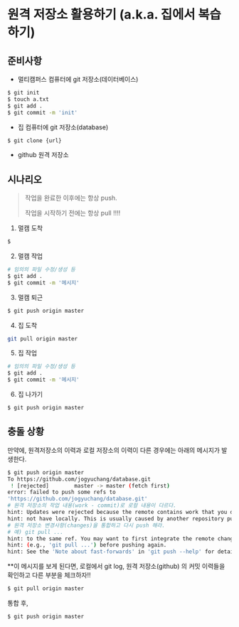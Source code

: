 #  원격 저장소 활용하기 (a.k.a. 집에서 복습하기)

## 준비사항

* 멀티캠퍼스 컴퓨터에 git 저장소(데이터베이스)

```bash
$ git init
$ touch a.txt
$ git add .
$ git commit -m 'init'
```

* 집 컴퓨터에 git 저장소(database)

```bash
$ git clone {url}
```

* github 원격 저장소

## 시나리오

>작업을 완료한 이후에는 항상 push.
>
>작업을 시작하기 전에는 항상 pull !!!!

1. 멀캠 도착

```bash
$
```

2. 멀캠 작업

```bash
# 임의의 파일 수정/생성 등
$ git add .
$ git commit -m '메시지'
```

3. 멀캠 퇴근

```bash
$ git push origin master
```

4. 집 도착

```bash
git pull origin master
```

5. 집 작업

```bash
# 임의의 파일 수정/생성 등
$ git add .
$ git commit -m '메시지'
```

6. 집 나가기

```bash
$ git push origin master
```

## 충돌 상황

만약에, 원격저장소의 이력과 로컬 저장소의 이력이 다른 경우에는 아래의 메시지가 발생한다.

```bash
$ git push origin master
To https://github.com/jogyuchang/database.git
 ! [rejected]        master -> master (fetch first)
error: failed to push some refs to 
'https://github.com/jogyuchang/database.git'
# 원격 저장소의 작업 내용(work - commit)로 로컬 내용이 다르다.
hint: Updates were rejected because the remote contains work that you do
hint: not have locally. This is usually caused by another repository pushing
# 원격 저장소 변경사항(changes)을 통합하고 다시 push 해라.
# 예) git pull ...
hint: to the same ref. You may want to first integrate the remote changes
hint: (e.g., 'git pull ...') before pushing again.
hint: See the 'Note about fast-forwards' in 'git push --help' for details.

```

**이 메시지를 보게 된다면, 로컬에서 git log, 원격 저장소(github) 의 커밋 이력들을 확인하고 다른 부분을 체크하자!!

```bash
$ git pull origin master
```

통합 후,

```bash
$ git push origin master
```



